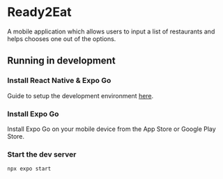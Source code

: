 # Ready2Eat
A mobile application which allows users to input a list of restaurants and helps chooses one out of the options.


## Running in development

### Install React Native & Expo Go
Guide to setup the development environment [here](https://reactnative.dev/docs/environment-setup).

### Install Expo Go
Install Expo Go on your mobile device from the App Store or Google Play Store.

### Start the dev server
`npx expo start`